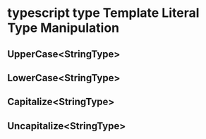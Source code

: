 # typescript type Template Literal Type Manipulation

## UpperCase\<StringType>

## LowerCase\<StringType>

## Capitalize\<StringType>

## Uncapitalize\<StringType>
